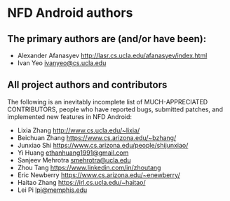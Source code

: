 NFD Android authors
===================

## The primary authors are (and/or have been):

* Alexander Afanasyev   <http://lasr.cs.ucla.edu/afanasyev/index.html>
* Ivan Yeo              <ivanyeo@cs.ucla.edu>

## All project authors and contributors

The following is an inevitably incomplete list of MUCH-APPRECIATED CONTRIBUTORS,
people who have reported bugs, submitted patches, and implemented new features
in NFD Android:

* Lixia Zhang           <http://www.cs.ucla.edu/~lixia/>
* Beichuan Zhang        <https://www.cs.arizona.edu/~bzhang/>
* Junxiao Shi           <https://www.cs.arizona.edu/people/shijunxiao/>
* Yi Huang              <ethanhuang1991@gmail.com>
* Sanjeev Mehrotra      <smehrotra@ucla.edu>
* Zhou Tang             <https://www.linkedin.com/in/zhoutang>
* Eric Newberry         <https://www.cs.arizona.edu/~enewberry/>
* Haitao Zhang          <https://irl.cs.ucla.edu/~haitao/>
* Lei Pi                <lpi@memphis.edu>
